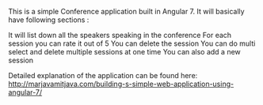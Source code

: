 This is a simple Conference application built in Angular 7. It will basically have following sections :

It will list down all the speakers speaking in the conference
For each session you can rate it out of 5
You can delete the session
You can do multi select and delete multiple sessions at one time
You can also add a new session

Detailed explanation of the application can be found here: http://marjavamitjava.com/building-s-simple-web-application-using-angular-7/
